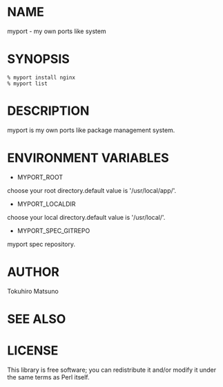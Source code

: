 # NAME

myport - my own ports like system

# SYNOPSIS

    % myport install nginx
    % myport list

# DESCRIPTION

myport is my own ports like package management system.

# ENVIRONMENT VARIABLES

- MYPORT_ROOT

choose your root directory.default value is '/usr/local/app/'.

- MYPORT_LOCALDIR

choose your local directory.default value is '/usr/local/'.

- MYPORT_SPEC_GITREPO

myport spec repository.

# AUTHOR

Tokuhiro Matsuno <tokuhirom AAJKLFJEF GMAIL COM>

# SEE ALSO

# LICENSE

This library is free software; you can redistribute it and/or modify
it under the same terms as Perl itself.